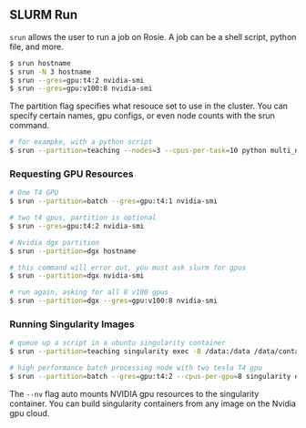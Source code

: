 ## SLURM Run

`srun` allows the user to run a job on Rosie. A job can be a shell script, python file, and more.

```bash
$ srun hostname
$ srun -N 3 hostname
$ srun --gres=gpu:t4:2 nvidia-smi
$ srun --gres=gpu:v100:8 nvidia-smi
```

The partition flag specifies what resouce set to use in the cluster. You can specify certain names, gpu configs, or even node counts with the srun command. 

```bash
# for exampke, with a python script
$ srun --partition=teaching --nodes=3 --cpus-per-task=10 python multi_node_command.py
```

### Requesting GPU Resources

```bash
# One T4 GPU
$ srun --partition=batch --gres=gpu:t4:1 nvidia-smi

# two t4 gpus, partition is optional
$ srun --gres=gpu:t4:2 nvidia-smi

# Nvidia dgx partition
$ srun --partition=dgx hostname

# this command will error out, you must ask slurm for gpus
$ srun --partition=dgx nvidia-smi

# run again, asking for all 8 v100 gpus
$ srun --partition=dgx --gres=gpu:v100:8 nvidia-smi
```

### Running Singularity Images

```bash
# queue up a script in a ubuntu singularity container
$ srun --partition=teaching singularity exec -B /data:/data /data/containers/ubuntu_20.04.sif cat /etc/os-release

# high performance batch processing node with two tesla T4 gpu
$ srun --partition=batch --gres=gpu:t4:2 --cpus-per-gpu=8 singularity exec --nv -B /data:/data /data/containers/msoe-tensorflow.sif nvidia-smi
```

The `--nv` flag auto mounts NVIDIA gpu resources to the singularity container. You can build singularity containers from any image on the Nvidia gpu cloud.
